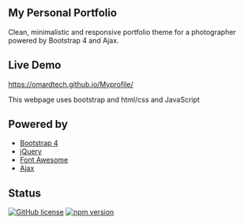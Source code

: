 ## My Personal Portfolio

Clean, minimalistic and responsive portfolio theme for a photographer powered by Bootstrap 4 and Ajax.


## Live Demo
https://omardtech.github.io/Myprofile/


This webpage uses bootstrap and html/css and JavaScript 

## Powered by

- [Bootstrap 4](http://v4-alpha.getbootstrap.com/)
- [jQuery](https://jquery.com/)
- [Font Awesome](http://fontawesome.io/)
- [Ajax](https://api.jquery.com/category/ajax/)



## Status

[![GitHub license](https://img.shields.io/badge/license-MIT-blue.svg)](https://raw.githubusercontent.com/BlackrockDigital/startbootstrap-creative/master/LICENSE)
[![npm version](https://img.shields.io/npm/v/startbootstrap-creative.svg)](https://www.npmjs.com/package/startbootstrap-creative)

